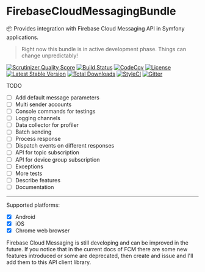 # FirebaseCloudMessagingBundle

:package: Provides integration with Firebase Cloud Messaging API in Symfony applications.

> Right now this bundle is in active development phase. Things can change unpredictably!

[![Scrutinizer Quality Score](https://img.shields.io/scrutinizer/g/fre5h/FirebaseCloudMessagingBundle.svg?style=flat-square)](https://scrutinizer-ci.com/g/fre5h/FirebaseCloudMessagingBundle/)
[![Build Status](https://img.shields.io/travis/fre5h/FirebaseCloudMessagingBundle/master.svg?style=flat-square)](https://travis-ci.com/fre5h/FirebaseCloudMessagingBundle)
[![CodeCov](https://img.shields.io/codecov/c/github/fre5h/FirebaseCloudMessagingBundle.svg?style=flat-square)](https://codecov.io/github/fre5h/FirebaseCloudMessagingBundle)
[![License](https://img.shields.io/packagist/l/fresh/firebase-cloud-messaging-bundle.svg?style=flat-square)](https://packagist.org/packages/fresh/firebase-cloud-messaging-bundle)
[![Latest Stable Version](https://img.shields.io/packagist/v/fresh/firebase-cloud-messaging-bundle.svg?style=flat-square)](https://packagist.org/packages/fresh/firebase-cloud-messaging-bundle)
[![Total Downloads](https://img.shields.io/packagist/dt/fresh/firebase-cloud-messaging-bundle.svg?style=flat-square)](https://packagist.org/packages/fresh/firebase-cloud-messaging-bundle)
[![StyleCI](https://styleci.io/repos/72566387/shield?style=flat-square)](https://styleci.io/repos/72566387)
[![Gitter](https://img.shields.io/badge/gitter-join%20chat-brightgreen.svg?style=flat-square)](https://gitter.im/fre5h/FirebaseCloudMessagingBundle)

TODO

* [ ] Add default message parameters
* [ ] Multi sender accounts
* [ ] Console commands for testings
* [ ] Logging channels
* [ ] Data collector for profiler
* [ ] Batch sending
* [ ] Process response
* [ ] Dispatch events on different responses
* [ ] API for topic subscription
* [ ] API for device group subscription
* [ ] Exceptions
* [ ] More tests
* [ ] Describe features
* [ ] Documentation

---

Supported platforms:

* [x] Android
* [x] iOS
* [x] Chrome web browser

Firebase Cloud Messaging is still developing and can be improved in the future.
If you notice that in the current docs of FCM there are some new features introduced or some are deprecated,
then create and issue and I'll add them to this API client library.
